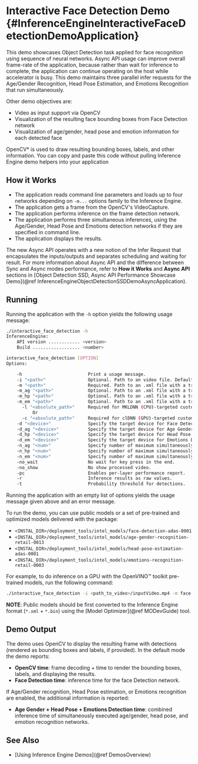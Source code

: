 # Interactive Face Detection Demo {#InferenceEngineInteractiveFaceDetectionDemoApplication}

This demo showcases Object Detection task applied for face recognition using sequence of neural networks.
Async API usage can improve overall frame-rate of the application, because rather than wait for inference to complete,
the application can continue operating on the host while accelerator is busy.
This demo maintains three parallel infer requests for the Age/Gender Recognition, Head Pose Estimation, and Emotions Recognition that run simultaneously.

Other demo objectives are:

*	Video as input support via OpenCV
*	Visualization of the resulting face bounding boxes from Face Detection network
*	Visualization of age/gender, head pose and emotion information for each detected face

OpenCV\* is used to draw resulting bounding boxes, labels, and other information. You can copy and paste this code without pulling Inference Engine demo helpers into your application

## How it Works

*	The application reads command line parameters and loads up to four networks depending on `-m...` options family to the Inference
Engine.
*	The application gets a frame from the OpenCV's VideoCapture.
*	The application performs inference on the frame detection network.
*	The application performs three simultaneous inferences, using the Age/Gender, Head Pose and Emotions detection networks if they are specified in command line.
*	The application displays the results.

The new Async API operates with a new notion of the Infer Request that encapsulates the inputs/outputs and separates scheduling and waiting for result. For more information about Async API and the difference between Sync and Async modes performance, refer to **How it Works** and **Async API** sections in [Object Detection SSD, Async API Performance Showcase Demo](@ref InferenceEngineObjectDetectionSSDDemoAsyncApplication).


## Running

Running the application with the `-h` option yields the following usage message:

```sh
./interactive_face_detection -h
InferenceEngine: 
    API version ............ <version>
    Build .................. <number>

interactive_face_detection [OPTION]
Options:

    -h                         Print a usage message.
    -i "<path>"                Optional. Path to an video file. Default value is "cam" to work with camera.
    -m "<path>"                Required. Path to an .xml file with a trained face detection model.
    -m_ag "<path>"             Optional. Path to an .xml file with a trained age gender model.
    -m_hp "<path>"             Optional. Path to an .xml file with a trained head pose model.
    -m_em "<path>"             Optional. Path to an .xml file with a trained emotions model.
      -l "<absolute_path>"     Required for MKLDNN (CPU)-targeted custom layers. Absolute path to a shared library with the kernels impl.
          Or
      -c "<absolute_path>"     Required for clDNN (GPU)-targeted custom kernels.Absolute path to the xml file with the kernels desc.
    -d "<device>"              Specify the target device for Face Detection (CPU, GPU, FPGA, or MYRIAD). The demo will look for a suitable plugin for a specified device.
    -d_ag "<device>"           Specify the target device for Age Gender Detection (CPU, GPU, FPGA, or MYRIAD). The demo will look for a suitable plugin for a specified device.
    -d_hp "<device>"           Specify the target device for Head Pose Detection (CPU, GPU, FPGA, or MYRIAD). The demo will look for a suitable plugin for a specified device.
    -d_em "<device>"           Specify the target device for Emotions Detection (CPU, GPU, FPGA, or MYRIAD). The demo will look for a suitable plugin for a specified device.
    -n_ag "<num>"              Specify number of maximum simultaneously processed faces for Age Gender Detection (default is 16).
    -n_hp "<num>"              Specify number of maximum simultaneously processed faces for Head Pose Detection (default is 16).
    -n_em "<num>"              Specify number of maximum simultaneously processed faces for Emotions Detection (default is 16).
    -no_wait                   No wait for key press in the end.
    -no_show                   No show processed video.
    -pc                        Enables per-layer performance report.
    -r                         Inference results as raw values.
    -t                         Probability threshold for detections.

```

Running the application with an empty list of options yields the usage message given above and an error message.

To run the demo, you can use public models or a set of pre-trained and optimized models delivered with the package:

* `<INSTAL_DIR>/deployment_tools/intel_models/face-detection-adas-0001`
* `<INSTAL_DIR>/deployment_tools/intel_models/age-gender-recognition-retail-0013`
* `<INSTAL_DIR>/deployment_tools/intel_models/head-pose-estimation-adas-0001`
* `<INSTAL_DIR>/deployment_tools/intel_models/emotions-recognition-retail-0003`

For example, to do inference on a GPU with the OpenVINO&trade; toolkit pre-trained models, run the following command:

```sh
./interactive_face_detection -i <path_to_video>/inputVideo.mp4 -m face-detection-adas-0001.xml -m_ag age-gender-recognition-retail-0013.xml -m_hp head-pose-estimation-adas-0001.xml -m_em emotions-recognition-retail-0003.xml -d GPU
```
**NOTE**: Public models should be first converted to the Inference Engine format (`*.xml` + `*.bin`) using the [Model Optimizer](@ref MODevGuide) tool.

## Demo Output

The demo uses OpenCV to display the resulting frame with detections (rendered as bounding boxes and labels, if provided).
In the default mode the demo reports:

* **OpenCV time**: frame decoding + time to render the bounding boxes, labels, and displaying the results.
* **Face Detection time**: inference time for the face Detection network. 

If Age/Gender recognition, Head Pose estimation, or Emotions recognition are enabled, the additional information is reported:

* **Age Gender + Head Pose + Emotions Detection time**: combined inference time of simultaneously executed
age/gender, head pose, and emotion recognition networks.

## See Also
* [Using Inference Engine Demos](@ref DemosOverview)
